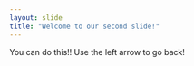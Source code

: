 ```yaml
---
layout: slide
title: "Welcome to our second slide!"
---
```

You can do this!!
Use the left arrow to go back!
